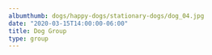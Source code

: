 ```yaml
---
albumthumb: dogs/happy-dogs/stationary-dogs/dog_04.jpg
date: "2020-03-15T14:00:00-06:00"
title: Dog Group
type: group
---
```

